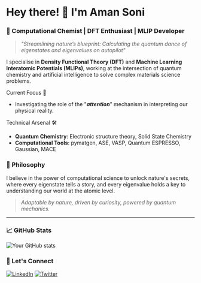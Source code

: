 # Hey there! 👋 I'm Aman Soni

### 🧬 Computational Chemist | DFT Enthusiast | MLIP Developer

> *"Streamlining nature’s blueprint: Calculating the quantum dance of eigenstates and eigenvalues on autopilot"*

I specialise in **Density Functional Theory (DFT)** and **Machine Learning Interatomic Potentials (MLIPs)**, working at the intersection of quantum chemistry and artificial intelligence to solve complex materials science problems.


Current Focus 🎯 
- Investigating the role of the "**_attention_**" mechanism in interpreting our physical reality.


Technical Arsenal 🛠️
- **Quantum Chemistry**: Electronic structure theory, Solid State Chemistry
- **Computational Tools**: pymatgen, ASE, VASP, Quantum ESPRESSO, Gaussian, MACE

### 🧠 Philosophy

I believe in the power of computational science to unlock nature's secrets, where every eigenstate tells a story, and every eigenvalue holds a key to understanding our world at the atomic level.

> *Adaptable by nature, driven by curiosity, powered by quantum mechanics.*

---

### 📈 GitHub Stats

![Your GitHub stats](https://github-readme-stats.vercel.app/api?username=amannsonii3&show_icons=true&theme=radical)

### 🤝 Let's Connect

[![LinkedIn](https://img.shields.io/badge/LinkedIn-0077B5?style=for-the-badge&logo=linkedin&logoColor=white)](https://www.linkedin.com/in/aman-soni-1a7343206/)
[![Twitter](https://img.shields.io/badge/Twitter-1DA1F2?style=for-the-badge&logo=twitter&logoColor=white)](https://x.com/Aman_Soni333)
